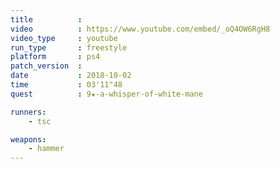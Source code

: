 ```yaml
---
title          :
video          : https://www.youtube.com/embed/_oQ4OW6RgH8
video_type     : youtube
run_type       : freestyle
platform       : ps4
patch_version  :
date           : 2018-10-02
time           : 03'11"48
quest          : 9★-a-whisper-of-white-mane

runners:
    - tsc

weapons:
    - hammer
---
```

